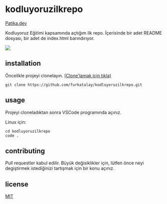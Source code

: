 # kodluyoruzilkrepo

[Patika.dev](https://www.patika.dev/tr)

Kodluyoruz Eğitimi kapsamında açtığım ilk repo. İçerisinde bir adet README dosyası, bir adet de index.html barındırıyor.

![](https://avatars.githubusercontent.com/u/30476529?s=200&v=4)

## installation

Öncelikle projeyi clonelayın. [(Clone'lamak için tıkla)](https://github.com/furkatalay/kodluyoruzilkrepo.git)

```
git clone https://github.com/furkatalay/kodluyoruzilkrepo.git
```

## usage

Projeyi cloneladıktan sonra VSCode programında açınız.

Linux için:

```
cd kodluyoruzilkrepo
code .
```

## contributing

Pull requestler kabul edilir. Büyük değisiklikler için, lütfen önce neyi degiştirmek istediğinizi tartışmak için bir konu açınız.

## license

[MIT](https://choosealicense.com/licenses/mit/)